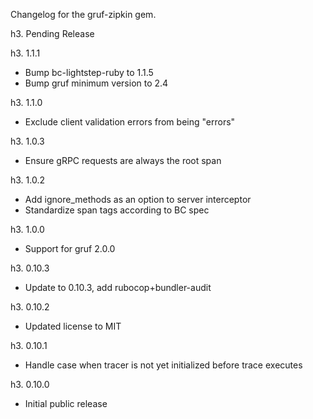 Changelog for the gruf-zipkin gem.

h3. Pending Release

h3. 1.1.1

- Bump bc-lightstep-ruby to 1.1.5
- Bump gruf minimum version to 2.4

h3. 1.1.0

- Exclude client validation errors from being "errors"

h3. 1.0.3

- Ensure gRPC requests are always the root span

h3. 1.0.2

- Add ignore_methods as an option to server interceptor
- Standardize span tags according to BC spec

h3. 1.0.0

- Support for gruf 2.0.0

h3. 0.10.3

- Update to 0.10.3, add rubocop+bundler-audit

h3. 0.10.2

- Updated license to MIT

h3. 0.10.1

- Handle case when tracer is not yet initialized before trace executes

h3. 0.10.0

- Initial public release
